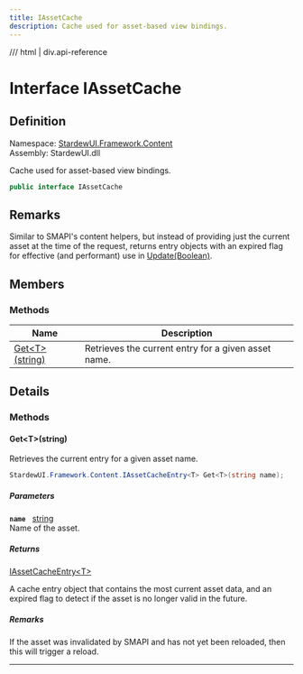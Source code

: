 ```yaml
---
title: IAssetCache
description: Cache used for asset-based view bindings.
---
```


<link rel="stylesheet" href="/StardewUI/stylesheets/reference.css" />

/// html | div.api-reference

# Interface IAssetCache

## Definition

<div class="api-definition" markdown>

Namespace: [StardewUI.Framework.Content](index.md)  
Assembly: StardewUI.dll  

</div>

Cache used for asset-based view bindings.

```cs
public interface IAssetCache
```

## Remarks

Similar to SMAPI's content helpers, but instead of providing just the current asset at the time of the request, returns entry objects with an expired flag for effective (and performant) use in [Update(Boolean)](../sources/ivaluesource.md#updatebool).

## Members

### Methods

 | Name | Description |
| --- | --- |
| [Get&lt;T&gt;(string)](#gettstring) | Retrieves the current entry for a given asset name. | 

## Details

### Methods

#### Get&lt;T&gt;(string)

Retrieves the current entry for a given asset name.

```cs
StardewUI.Framework.Content.IAssetCacheEntry<T> Get<T>(string name);
```

##### Parameters

**`name`** &nbsp; [string](https://learn.microsoft.com/en-us/dotnet/api/system.string)  
Name of the asset.

##### Returns

[IAssetCacheEntry&lt;T&gt;](iassetcacheentry-1.md)

  A cache entry object that contains the most current asset data, and an expired flag to detect if the asset is no longer valid in the future.

##### Remarks

If the asset was invalidated by SMAPI and has not yet been reloaded, then this will trigger a reload.

-----

